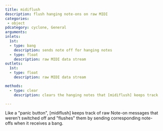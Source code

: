 ```yaml
---
title: midiflush
description: flush hanging note-ons on raw MIDI
categories:
 - object
pdcategory: cyclone, General
arguments:
inlets:
  1st:
  - type: bang
    description: sends note off for hanging notes
  - type: float
    description: raw MIDI data stream
outlets:
  1st:
  - type: float
    description: raw MIDI data stream

methods:
  - type: clear
    description: clears the hanging notes that [midiflush] keeps track off

---
```


Like a "panic button", [midiflush] keeps track of raw Note-on messages that weren't switched off and "flushes" them by sending corresponding note-offs when it receives a bang.

